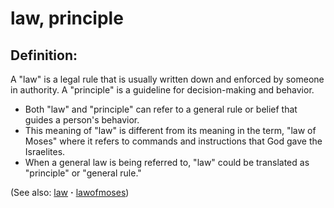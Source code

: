 # law, principle #

## Definition: ##

A "law" is a legal rule that is usually written down and enforced by someone in authority. A "principle" is a guideline for decision-making and behavior.

* Both "law" and "principle" can refer to a general rule or belief that guides a person's behavior.
* This meaning of "law" is different from its meaning in the term, "law of Moses" where it refers to commands and instructions that God gave the Israelites.
* When a general law is being referred to, "law" could be translated as "principle" or "general rule."

(See also: [law](../other/law.md) **·** [lawofmoses](../kt/lawofmoses.md))

